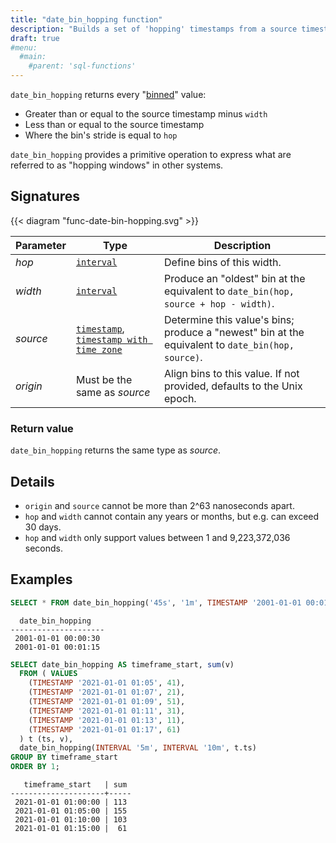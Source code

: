 ```yaml
---
title: "date_bin_hopping function"
description: "Builds a set of 'hopping' timestamps from a source timestamp"
draft: true
#menu:
  #main:
    #parent: 'sql-functions'
---
```


`date_bin_hopping` returns every "[binned](../date-bin)" value:
- Greater than or equal to the source timestamp minus `width`
- Less than or equal to the source timestamp
- Where the bin's stride is equal to `hop`

`date_bin_hopping` provides a primitive operation to express what are referred
to as "hopping windows" in other systems.

## Signatures

{{< diagram "func-date-bin-hopping.svg" >}}

Parameter | Type | Description
----------|------|------------
_hop_ | [`interval`] | Define bins of this width.
_width_ | [`interval`] | Produce an "oldest" bin at the equivalent to `date_bin(hop, source + hop - width)`.
_source_ | [`timestamp`], [`timestamp with time zone`] | Determine this value's bins; produce a "newest" bin at the equivalent to `date_bin(hop, source)`.
_origin_ | Must be the same as _source_ | Align bins to this value. If not provided, defaults to the Unix epoch.

### Return value

`date_bin_hopping` returns the same type as _source_.

## Details

- `origin` and `source` cannot be more than 2^63 nanoseconds apart.
- `hop` and `width` cannot contain any years or months, but e.g. can exceed 30
  days.
- `hop` and `width` only support values between 1 and 9,223,372,036 seconds.

## Examples

```sql
SELECT * FROM date_bin_hopping('45s', '1m', TIMESTAMP '2001-01-01 00:01:20');
```
```nofmt
  date_bin_hopping
---------------------
 2001-01-01 00:00:30
 2001-01-01 00:01:15
```

```sql
SELECT date_bin_hopping AS timeframe_start, sum(v)
  FROM ( VALUES
    (TIMESTAMP '2021-01-01 01:05', 41),
    (TIMESTAMP '2021-01-01 01:07', 21),
    (TIMESTAMP '2021-01-01 01:09', 51),
    (TIMESTAMP '2021-01-01 01:11', 31),
    (TIMESTAMP '2021-01-01 01:13', 11),
    (TIMESTAMP '2021-01-01 01:17', 61)
  ) t (ts, v),
  date_bin_hopping(INTERVAL '5m', INTERVAL '10m', t.ts)
GROUP BY timeframe_start
ORDER BY 1;
```
```nofmt
   timeframe_start   | sum
---------------------+-----
 2021-01-01 01:00:00 | 113
 2021-01-01 01:05:00 | 155
 2021-01-01 01:10:00 | 103
 2021-01-01 01:15:00 |  61
```

[`interval`]: ../../types/interval
[`timestamp`]: ../../types/timestamp
[`timestamp with time zone`]: ../../types/timestamptz
